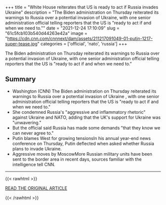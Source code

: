 +++
title = "White House reiterates that US is ready to act if Russia invades Ukraine"
description = "The Biden administration on Thursday reiterated its warnings to Russia over a potential invasion of Ukraine, with one senior administration official telling reporters that the US is \"ready to act if and when we need to.\""
date = "2021-12-24 17:10:09"
slug = "61c5fcb103b540d44263e42a"
image = "https://cdn.cnn.com/cnnnext/dam/assets/211217091049-01-putin-1217-super-tease.jpg"
categories = ['official', 'nato', 'russia']
+++

The Biden administration on Thursday reiterated its warnings to Russia over a potential invasion of Ukraine, with one senior administration official telling reporters that the US is \"ready to act if and when we need to.\"

## Summary

- Washington (CNN) The Biden administration on Thursday reiterated its warnings to Russia over a potential invasion of Ukraine , with one senior administration official telling reporters that the US is "ready to act if and when we need to."
- She condemned Russia's "aggressive and inflammatory rhetoric" against Ukraine and NATO, adding that the UK's support for Ukraine was "unwavering."
- But the official said Russia has made some demands "that they know we can never agree to."
- Putin blames West for growing tensionsIn his annual year-end news conference on Thursday, Putin deflected when asked whether Russia plans to invade Ukraine.
- Aggressive moves by MoscowMore Russian military units have been sent to the border area in recent days, sources familiar with the intelligence tell CNN.

---

{{< rawhtml >}}
  <p class="article-category">
    <a target="_blank" href="https://www.cnn.com/2021/12/23/politics/us-warning-russia-ukraine/index.html">READ THE ORIGINAL ARTICLE</a>
  </p>
{{< /rawhtml >}}
